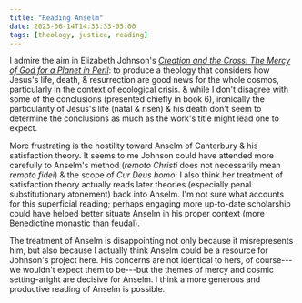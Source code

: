 ```yaml
---
title: "Reading Anselm"
date: 2023-06-14T14:33:33-05:00
tags: [theology, justice, reading]
---
```


I admire the aim in Elizabeth Johnson's *[Creation and the Cross: The Mercy of God for a Planet in Peril](https://micro.blog/books/9781626982666)*: to produce a theology that considers how Jesus's life, death, & resurrection are good news for the whole cosmos, particularly in the context of ecological crisis. & while I don't disagree with some of the conclusions (presented chiefly in book 6), ironically the particularity of Jesus's life (natal & risen) & his death don't seem to determine the conclusions as much as the work's title might lead one to expect.

More frustrating is the hostility toward Anselm of Canterbury & his satisfaction theory. It seems to me Johnson could have attended more carefully to Anselm's method (*remoto Christi* does not necessarily mean *remoto fidei*) & the scope of *Cur Deus homo*; I also think her treatment of satisfaction theory actually reads later theories (especially penal substitutionary atonement) back into Anselm. I'm not sure what accounts for this superficial reading; perhaps engaging more up-to-date scholarship could have helped better situate Anselm in his proper context (more Benedictine monastic than feudal).

The treatment of Anselm is disappointing not only because it misrepresents him, but also because I actually think Anselm could be a resource for Johnson's project here. His concerns are not identical to hers, of course---we wouldn't expect them to be---but the themes of mercy and cosmic setting-aright are decisive for Anselm. I think a more generous and productive reading of Anselm is possible.
